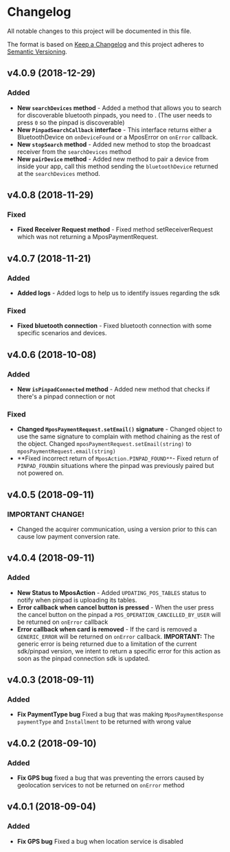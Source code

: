 # Changelog
All notable changes to this project will be documented in this file.

The format is based on [Keep a Changelog](http://keepachangelog.com/en/1.0.0/)
and this project adheres to [Semantic Versioning](http://semver.org/spec/v2.0.0.html).

<a name="v4.0.9"></a>
## v4.0.9 (2018-12-29)
### Added
* **New `searchDevices` method** - Added a method that allows you to search for discoverable bluetooth pinpads, you need to . (The user needs to press `0` so the pinpad is discoverable)  
* **New `PinpadSearchCallback` interface** - This interface returns either a BluetoothDevice on `onDeviceFound` or a MposError on `onError` callback.
* **New `stopSearch` method** - Added new method to stop the broadcast receiver from the `searchDevices` method
* **New `pairDevice` method** - Added new method to pair a device from inside your app, call this method sending the `bluetoothDevice` returned at the `searchDevices` method.

<a name="v4.0.8"></a>

<a name="v4.0.8"></a>
## v4.0.8 (2018-11-29)
### Fixed
* **Fixed Receiver Request method** - Fixed method setReceiverRequest which was not returning a MposPaymentRequest.


<a name="v4.0.7"></a>
## v4.0.7 (2018-11-21)
### Added
* **Added logs** - Added logs to help us to identify issues regarding the sdk
### Fixed
* **Fixed bluetooth connection** - Fixed bluetooth connection with some specific scenarios and devices.

<a name="v4.0.6"></a>
## v4.0.6 (2018-10-08)
### Added
* **New `isPinpadConnected` method** - Added new method that checks if there's a pinpad connection or not
### Fixed
* **Changed `MposPaymentRequest.setEmail()` signature** - Changed object to use the same signature to complain with method chaining as the rest of the object. Changed `mposPaymentRequest.setEmail(string)` to `mposPaymentRequest.email(string)` 
* **Fixed incorrect return of `MposAction.PINPAD_FOUND**`- Fixed return of `PINPAD_FOUND`in situations where the pinpad was previously paired but not powered on.
<a name="v4.0.5"></a>
## v4.0.5 (2018-09-11)
### IMPORTANT CHANGE!
* Changed the acquirer communication, using a version prior to this can cause low payment conversion rate. 

<a name="v4.0.4"></a>
## v4.0.4 (2018-09-11)
### Added
* **New Status to MposAction** - Added `UPDATING_POS_TABLES` status to notify when pinpad is uploading its tables.
* **Error callback when cancel button is pressed** - When the user press the cancel button on the pinpad a `POS_OPERATION_CANCELLED_BY_USER` will be returned on `onError` callback
* **Error callback when card is removed** - If the card is removed a `GENERIC_ERROR` will be returned on `onError` callback. **IMPORTANT:** The generic error is being returned due to a limitation of the current sdk/pinpad version, we intent to return a specific error for this action as soon as the pinpad connection sdk is updated.

<a name="v4.0.3"></a>
## v4.0.3 (2018-09-11)
### Added
* **Fix PaymentType bug** Fixed a bug that was making `MposPaymentResponse` `paymentType` and `Installment` to be returned with wrong value

<a name="v4.0.2"></a>
## v4.0.2 (2018-09-10)
### Added
* **Fix GPS bug** fixed a bug that was preventing the errors caused by geolocation services to not be returned on `onError` method

<a name="v4.0.1"></a>
## v4.0.1 (2018-09-04)
### Added
* **Fix GPS bug** Fixed a bug when location service is disabled
